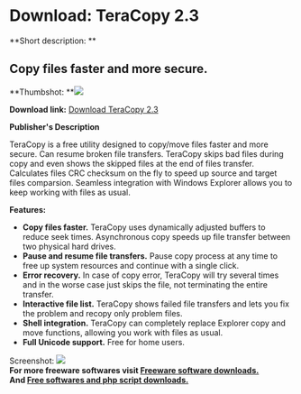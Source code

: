 # Download: TeraCopy 2.3

**Short description: **

## Copy files faster and more secure.

  
**Thumbshot: **![](http://www.freewarefiles.com/screenshot/teracopy_md.gif)   
  
**Download link:** [Download TeraCopy 2.3](http://freesoftwares.boysofts.com/TeraCopy_program_32630.html)  
  

**Publisher's Description**  
  

TeraCopy is a free utility designed to copy/move files faster and more secure.
Can resume broken file transfers. TeraCopy skips bad files during copy and
even shows the skipped files at the end of files transfer. Calculates files
CRC checksum on the fly to speed up source and target files comparsion.
Seamless integration with Windows Explorer allows you to keep working with
files as usual.

**Features:**

  * **Copy files faster.** TeraCopy uses dynamically adjusted buffers to reduce seek times. Asynchronous copy speeds up file transfer between two physical hard drives. 
  * **Pause and resume file transfers.** Pause copy process at any time to free up system resources and continue with a single click. 
  * **Error recovery.** In case of copy error, TeraCopy will try several times and in the worse case just skips the file, not terminating the entire transfer. 
  * **Interactive file list.** TeraCopy shows failed file transfers and lets you fix the problem and recopy only problem files. 
  * **Shell integration.** TeraCopy can completely replace Explorer copy and move functions, allowing you work with files as usual. 
  * **Full Unicode support.**
Free for home users.

  
  
Screenshot: ![](http://www.freewarefiles.com/screenshot/teracopy.gif)  
**For more freeware softwares visit [Freeware software downloads.](http://freesoftwares.boysofts.com/)**   
**And [Free softwares and php script downloads.](http://www.boysofts.com/)**

